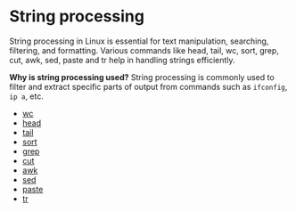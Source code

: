 # String processing
String processing in Linux is essential for text manipulation, searching, filtering, and formatting. Various commands like head, tail, wc, sort, grep, cut, awk, sed, paste and tr help in handling strings efficiently.


**Why is string processing used?**
String processing is commonly used to filter and extract specific parts of output from commands such as `ifconfig`, `ip a`, etc.

- [wc](https://github.com/InfoSecWarrior/Linux-Essentials/blob/main/String-Processing/wc.md)
- [head](https://github.com/InfoSecWarrior/Linux-Essentials/blob/main/String-Processing/head.md)
- [tail](https://github.com/InfoSecWarrior/Linux-Essentials/blob/main/String-Processing/tail.md)
- [sort](https://github.com/InfoSecWarrior/Linux-Essentials/blob/main/String-Processing/sort.md)
- [grep](https://github.com/InfoSecWarrior/Linux-Essentials/blob/main/String-Processing/grep.md)
- [cut](https://github.com/InfoSecWarrior/Linux-Essentials/blob/main/String-Processing/cut.md)
- [awk](https://github.com/InfoSecWarrior/Linux-Essentials/blob/main/String-Processing/awk.md)
- [sed](https://github.com/InfoSecWarrior/Linux-Essentials/blob/main/String-Processing/sed.md)
- [paste](https://github.com/InfoSecWarrior/Linux-Essentials/blob/main/String-Processing/paste.md)
- [tr](https://github.com/InfoSecWarrior/Linux-Essentials/blob/main/String-Processing/tr.md)